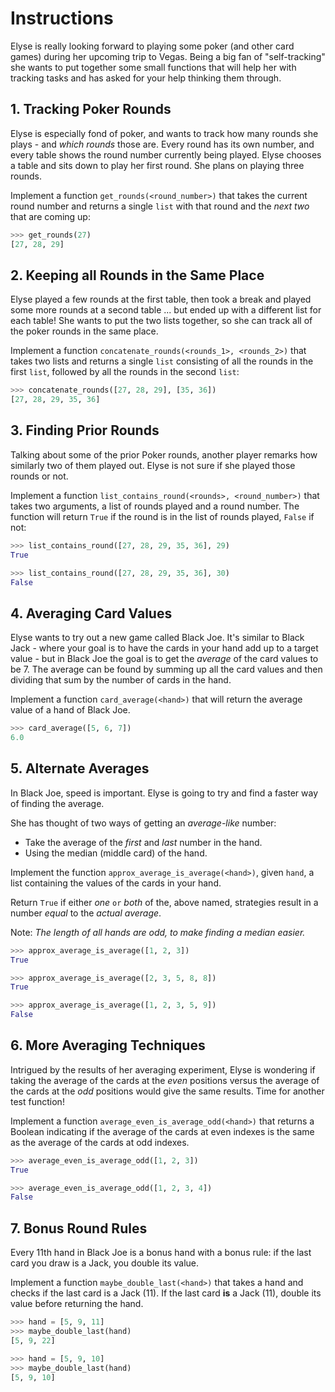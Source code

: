 # Instructions

Elyse is really looking forward to playing some poker (and other card games) during her upcoming trip to Vegas.
 Being a big fan of "self-tracking" she wants to put together some small functions that will help her with tracking tasks and has asked for your help thinking them through.

## 1. Tracking Poker Rounds

Elyse is especially fond of poker, and wants to track how many rounds she plays - and _which rounds_ those are.
 Every round has its own number, and every table shows the round number currently being played.
 Elyse chooses a table and sits down to play her first round. She plans on playing three rounds.

Implement a function `get_rounds(<round_number>)` that takes the current round number and returns a single `list` with that round and the _next two_ that are coming up:

```python
>>> get_rounds(27)
[27, 28, 29]
```

## 2. Keeping all Rounds in the Same Place

Elyse played a few rounds at the first table, then took a break and played some more rounds at a second table ... but ended up with a different list for each table!
 She wants to put the two lists together, so she can track all of the poker rounds in the same place.

Implement a function `concatenate_rounds(<rounds_1>, <rounds_2>)` that takes two lists and returns a single `list` consisting of all the rounds in the first `list`, followed by all the rounds in the second `list`:

```python
>>> concatenate_rounds([27, 28, 29], [35, 36])
[27, 28, 29, 35, 36]
```

## 3. Finding Prior Rounds

Talking about some of the prior Poker rounds, another player remarks how similarly two of them played out.
 Elyse is not sure if she played those rounds or not.

Implement a function `list_contains_round(<rounds>, <round_number>)` that takes two arguments, a list of rounds played and a round number.
 The function will return `True` if the round is in the list of rounds played, `False` if not:

```python
>>> list_contains_round([27, 28, 29, 35, 36], 29)
True

>>> list_contains_round([27, 28, 29, 35, 36], 30)
False
```

## 4. Averaging Card Values

Elyse wants to try out a new game called Black Joe.
 It's similar to Black Jack - where your goal is to have the cards in your hand add up to a target value - but in Black Joe the goal is to get the _average_ of the card values to be 7.
 The average can be found by summing up all the card values and then dividing that sum by the number of cards in the hand.

Implement a function `card_average(<hand>)` that will return the average value of a hand of Black Joe.

```python
>>> card_average([5, 6, 7])
6.0
```

## 5. Alternate Averages

In Black Joe, speed is important. Elyse is going to try and find a faster way of finding the average.

She has thought of two ways of getting an _average-like_ number:

- Take the average of the _first_ and _last_ number in the hand.
- Using the median (middle card) of the hand.
  
Implement the function `approx_average_is_average(<hand>)`, given `hand`, a list containing the values of the cards in your hand.

Return `True` if either _one_ `or` _both_ of the, above named, strategies result in a number _equal_ to the _actual average_.

Note: _The length of all hands are odd, to make finding a median easier._

```python
>>> approx_average_is_average([1, 2, 3])
True

>>> approx_average_is_average([2, 3, 5, 8, 8])
True

>>> approx_average_is_average([1, 2, 3, 5, 9])
False
```

## 6. More Averaging Techniques

Intrigued by the results of her averaging experiment, Elyse is wondering if taking the average of the cards at the _even_ positions versus the average of the cards at the _odd_ positions would give the same results.
 Time for another test function!

Implement a function `average_even_is_average_odd(<hand>)` that returns a Boolean indicating if the average of the cards at even indexes is the same as the average of the cards at odd indexes.

```python
>>> average_even_is_average_odd([1, 2, 3])
True

>>> average_even_is_average_odd([1, 2, 3, 4])
False
```

## 7. Bonus Round Rules

Every 11th hand in Black Joe is a bonus hand with a bonus rule: if the last card you draw is a Jack, you double its value.

Implement a function `maybe_double_last(<hand>)` that takes a hand and checks if the last card is a Jack (11).
 If the last card **is** a Jack (11), double its value before returning the hand.

```python
>>> hand = [5, 9, 11]
>>> maybe_double_last(hand)
[5, 9, 22]

>>> hand = [5, 9, 10]
>>> maybe_double_last(hand)
[5, 9, 10]
```
